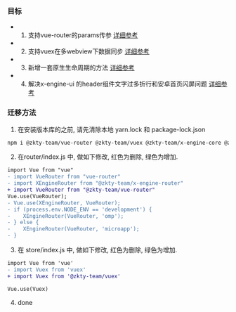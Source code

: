 ### 目标
- 1. 支持vue-router的params传参 [详细参考](./docs/devProcess/微应用开发流程.md#vue-router)
- 2. 支持vuex在多webview下数据同步 [详细参考](./docs/devProcess/微应用开发流程.md#vuex)
- 3. 新增一套原生生命周期的方法 [详细参考](./docs/devProcess/微应用开发流程.md#x-engine-lifecycle)
- 4. 解决x-engine-ui 的header组件文字过多折行和安卓首页闪屏问题 [详细参考](./docs/devProcess/公共组件.md#Header)

### 迁移方法

1. 在安装版本库的之前, 请先清除本地 yarn.lock 和 package-lock.json


```bash
npm i @zkty-team/vue-router @zkty-team/vuex @zkty-team/x-engine-core @zkty-team/x-engine-lifecycle @zkty-team/x-engine-ui
```

2. 在router/index.js 中, 做如下修改, 红色为删除, 绿色为增加.

```diff
import Vue from "vue"
- import VueRouter from "vue-router"
- import XEngineRouter from "@zkty-team/x-engine-router"
+ import VueRouter from "@zkty-team/vue-router"
Vue.use(VueRouter);
- Vue.use(XEngineRouter, VueRouter);
- if (process.env.NODE_ENV == 'development') {
-    XEngineRouter(VueRouter, 'omp');
- } else {
-    XEngineRouter(VueRouter, 'microapp');
- }

```

3. 在 store/index.js 中, 做如下修改, 红色为删除, 绿色为增加.

```diff
import Vue from 'vue'
- import Vuex from 'vuex'
+ import Vuex from '@zkty-team/vuex'

Vue.use(Vuex)
```

4. done